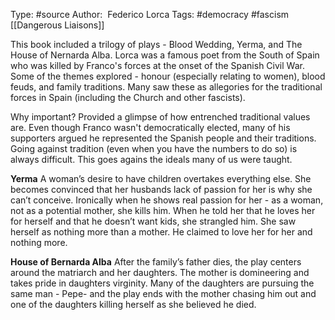 Type: #source 
Author:  Federico Lorca
Tags: #democracy #fascism
[[Dangerous Liaisons]]

This book included a trilogy of plays - Blood Wedding, Yerma, and The House of Nernarda Alba. Lorca was a famous poet from the South of Spain who was killed by Franco's forces at the onset of the Spanish Civil War. Some of the themes explored - honour (especially relating to women), blood feuds, and family traditions. Many saw these as allegories for the traditional forces in Spain (including the Church and other fascists).

Why important?
Provided a glimpse of how entrenched traditional values are. Even though Franco wasn't democratically elected, many of his supporters argued he represented the Spanish people and their traditions. Going against tradition (even when you have the numbers to do so) is always difficult. This goes agains the ideals many of us were taught.

**Yerma**
A woman’s desire to have children overtakes everything else. She becomes convinced that her husbands lack of passion for her is why she can’t conceive. Ironically when he shows real passion for her - as a woman, not as a potential mother, she kills him. When he told her that he loves her for herself and that he doesn’t want kids, she strangled him. She saw herself as nothing more than a mother. He claimed to love her for her and nothing more.

**House of Bernarda Alba**
After the family’s father dies, the play centers around the matriarch and her daughters. The mother is domineering and takes pride in daughters virginity. Many of the daughters are pursuing the same man - Pepe- and the play ends with the mother chasing him out and one of the daughters killing herself as she believed he died.